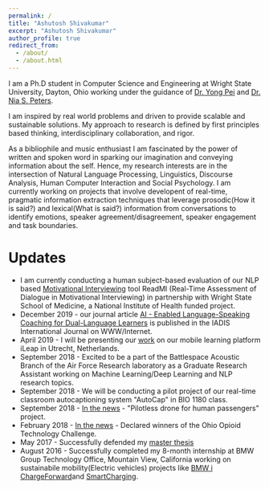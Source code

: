 ```yaml
---
permalink: /
title: "Ashutosh Shivakumar"
excerpt: "Ashutosh Shivakumar"
author_profile: true
redirect_from: 
  - /about/
  - /about.html
---
```


I am a Ph.D student in Computer Science and Engineering at Wright State University, Dayton, Ohio working under the guidance of [Dr. Yong Pei](https://people.wright.edu/yong.pei) and [Dr. Nia S. Peters](https://www.linkedin.com/in/nia-peters-50275836/).

I am inspired by real world problems and driven to provide scalable and sustainable solutions. My approach to research is defined by first principles based thinking, interdisciplinary collaboration, and rigor.

As a bibliophile and music enthusiast I am fascinated by the power of written and spoken word in sparking our imagination and conveying information about the self. Hence, my research interests are in the intersection of Natural Language Processing, Linguistics, Discourse Analysis, Human Computer Interaction and Social Psychology. I am currently working on projects that involve developent of real-time, pragmatic information extraction techniques that leverage prosodic(How it is said?) and lexical(What is said?) information from conversations to identify emotions, speaker agreement/disagreement, speaker engagement and task boundaries.

Updates
======

* I am currently conducting a human subject-based evaluation of our NLP based [Motivational Interviewing](https://www.psychologytoday.com/us/therapy-types/motivational-interviewing) tool ReadMI (Real-Time Assessment of Dialogue in Motivational Interviewing) in partnership with Wright State School of Medicine, a National Institute of Health funded project. 
* December 2019 - our journal article [AI - Enabled Language-Speaking Coaching for Dual-Language Learners](https://www.iadisportal.org/ijwi/vol17_1.html) is published in the IADIS International Journal on WWW/Internet.
* April 2019 - I will be presenting our [work](https://files.eric.ed.gov/fulltext/ED590271.pdf) on our mobile learning platform iLeap in Utrecht, Netherlands.
* September 2018 - Excited to be a part of the Battlespace Acoustic Branch of the Air Force Research laboratory as a Graduate Research Assistant working on Machine Learning/Deep Learning and NLP research topics.
* September 2018 - We will be conducting a pilot project of our real-time classroom autocaptioning system "AutoCap" in BIO 1180 class.
* September 2018 - [In the news](http://webapp2.wright.edu/web1/newsroom/2018/09/27/air-uber/) - "Pilotless drone for human passengers" project.
* February 2018 - [In the news](http://webapp2.wright.edu/web1/newsroom/2018/02/13/painless-solution/) - Declared winners of the Ohio Opioid Technology Challenge.
* May 2017 - Successfully defended my [master thesis](
http://rave.ohiolink.edu/etdc/view?acc_num=wright1496320380627769)
* August 2016 - Successfully completed my 8-month internship at BMW Group Technology Office, Mountain View, California working on sustainabile mobility(Electric vehicles) projects like [BMW i ChargeForward](https://www.bmwchargeforward.com/#/home)and [SmartCharging](https://www.youtube.com/watch?v=e2WI8hEJKz0). 

